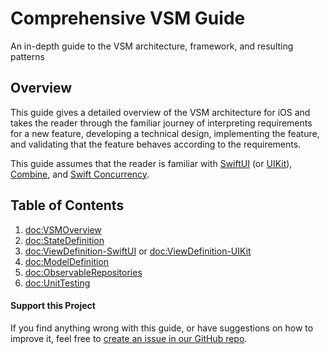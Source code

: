# Comprehensive VSM Guide

An in-depth guide to the VSM architecture, framework, and resulting patterns

## Overview

This guide gives a detailed overview of the VSM architecture for iOS and takes the reader through the familiar journey of interpreting requirements for a new feature, developing a technical design, implementing the feature, and validating that the feature behaves according to the requirements.

This guide assumes that the reader is familiar with [SwiftUI](https://developer.apple.com/xcode/swiftui/) (or [UIKit](https://developer.apple.com/documentation/uikit)), [Combine](https://developer.apple.com/documentation/combine), and [Swift Concurrency](https://docs.swift.org/swift-book/LanguageGuide/Concurrency.html).

## Table of Contents

1. <doc:VSMOverview>
1. <doc:StateDefinition>
1. <doc:ViewDefinition-SwiftUI> or <doc:ViewDefinition-UIKit>
1. <doc:ModelDefinition>
1. <doc:ObservableRepositories>
1. <doc:UnitTesting>

#### Support this Project

If you find anything wrong with this guide, or have suggestions on how to improve it, feel free to [create an issue in our GitHub repo](https://github.com/wayfair-incubator/vsm-ios/issues/new/choose).
